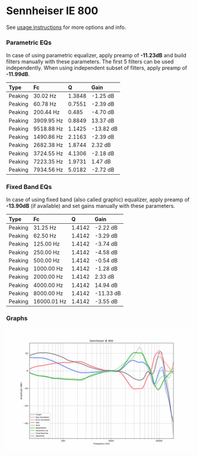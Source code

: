 # Sennheiser IE 800
See [usage instructions](https://github.com/jaakkopasanen/AutoEq#usage) for more options and info.

### Parametric EQs
In case of using parametric equalizer, apply preamp of **-11.23dB** and build filters manually
with these parameters. The first 5 filters can be used independently.
When using independent subset of filters, apply preamp of **-11.99dB**.

| Type    | Fc         |      Q | Gain      |
|:--------|:-----------|:-------|:----------|
| Peaking | 30.02 Hz   | 1.3848 | -1.25 dB  |
| Peaking | 60.78 Hz   | 0.7551 | -2.39 dB  |
| Peaking | 200.44 Hz  | 0.485  | -4.70 dB  |
| Peaking | 3909.95 Hz | 0.8849 | 13.37 dB  |
| Peaking | 9518.88 Hz | 1.1425 | -13.82 dB |
| Peaking | 1490.86 Hz | 2.1163 | -2.39 dB  |
| Peaking | 2682.38 Hz | 1.8744 | 2.32 dB   |
| Peaking | 3724.55 Hz | 4.1306 | -2.18 dB  |
| Peaking | 7223.35 Hz | 1.9731 | 1.47 dB   |
| Peaking | 7934.56 Hz | 5.0182 | -2.72 dB  |

### Fixed Band EQs
In case of using fixed band (also called graphic) equalizer, apply preamp of **-13.90dB**
(if available) and set gains manually with these parameters.

| Type    | Fc          |      Q | Gain      |
|:--------|:------------|:-------|:----------|
| Peaking | 31.25 Hz    | 1.4142 | -2.22 dB  |
| Peaking | 62.50 Hz    | 1.4142 | -3.29 dB  |
| Peaking | 125.00 Hz   | 1.4142 | -3.74 dB  |
| Peaking | 250.00 Hz   | 1.4142 | -4.58 dB  |
| Peaking | 500.00 Hz   | 1.4142 | -0.54 dB  |
| Peaking | 1000.00 Hz  | 1.4142 | -1.28 dB  |
| Peaking | 2000.00 Hz  | 1.4142 | 2.33 dB   |
| Peaking | 4000.00 Hz  | 1.4142 | 14.94 dB  |
| Peaking | 8000.00 Hz  | 1.4142 | -11.33 dB |
| Peaking | 16000.01 Hz | 1.4142 | -3.55 dB  |

### Graphs
![](./Sennheiser%20IE%20800.png)